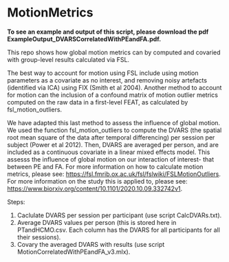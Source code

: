 # MotionMetrics

**To see an example and output of this script, please download the pdf ExampleOutput_DVARSCorrelatedWithPEandFA.pdf.**

This repo shows how global motion metrics can by computed and covaried with group-level results calculated via FSL.

The best way to account for motion using FSL include using motion parameters as a covariate as no interest, and removing noisy artefacts (identified via ICA) using FIX (Smith et al 2004). Another method to account for motion can the inclusion of a confound matrix of motion outlier metrics computed on the raw data in a first-level FEAT, as calculated by fsl_motion_outliers. 

We have adapted this last method to assess the influence of global motion. We used the function fsl_motion_outliers to compute the DVARS (the spatial root mean square of the data after temporal differencing) per session per subject (Power et al 2012). Then, DVARS are averaged per person, and are included as a continuous covariate in a linear mixed effects model. This assesss the influence of global motion on our interaction of interest- that between PE and FA. For more information on how to calculate motion metrics, please see: https://fsl.fmrib.ox.ac.uk/fsl/fslwiki/FSLMotionOutliers. For more information on the study this is applied to, please see: https://www.biorxiv.org/content/10.1101/2020.10.09.332742v1.

Steps:
1. Caclulate DVARS per session per participant (use script CalcDVARs.txt).
2. Average DVARS values per person (this is stored here in PTandHCMO.csv. Each column has the DVARS for all participants for all their sessions).
3. Covary the averaged DVARS with results (use script MotionCorrelatedWithPEandFA_v3.mlx).

